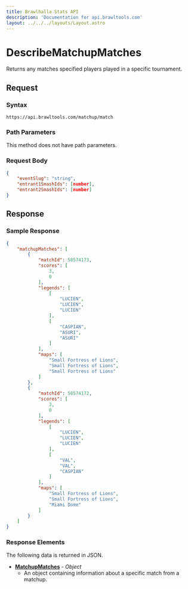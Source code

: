 ```yaml
---
title: Brawlhalla Stats API
description: 'Documentation for api.brawltools.com'
layout: ../../../layouts/Layout.astro
---
```


# DescribeMatchupMatches

Returns any matches specified players played in a specific tournament.

## Request

### Syntax

```https://api.brawltools.com/matchup/match```

### Path Parameters

This method does not have path parameters.

### Request Body

```json
{
    "eventSlug": "string",
    "entrant1SmashIds": [number],
    "entrant2SmashIds": [number]
}
```

## Response

### Sample Response

```json
{
    "matchupMatches": [
        {
            "matchId": 58574173,
            "scores": [
                3,
                0
            ],
            "legends": [
                [
                    "LUCIEN",
                    "LUCIEN",
                    "LUCIEN"
                ],
                [
                    "CASPIAN",
                    "ASURI",
                    "ASURI"
                ]
            ],
            "maps": [
                "Small Fortress of Lions",
                "Small Fortress of Lions",
                "Small Fortress of Lions"
            ]
        },
        {
            "matchId": 58574172,
            "scores": [
                3,
                0
            ],
            "legends": [
                [
                    "LUCIEN",
                    "LUCIEN",
                    "LUCIEN"
                ],
                [
                    "VAL",
                    "VAL",
                    "CASPIAN"
                ]
            ],
            "maps": [
                "Small Fortress of Lions",
                "Small Fortress of Lions",
                "Miami Dome"
            ]
        }
    ]
}
```

### Response Elements

The following data is returned in JSON.

- **<a href="../../datatypes/matchupmatch.md">MatchupMatches</a>** - *Object*
    - An object containing information about a specific match from a matchup.